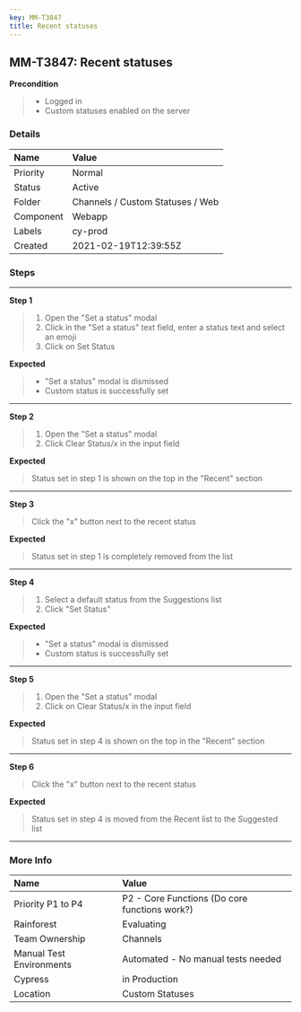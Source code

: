 ```yaml
---
key: MM-T3847
title: Recent statuses
---
```


## MM-T3847: Recent statuses

**Precondition**

> <article><ul><li>Logged in</li><li>Custom statuses enabled on the server</li></ul></article>

### Details

| Name      | Value                            |
| :-------- | :------------------------------- |
| Priority  | Normal                           |
| Status    | Active                           |
| Folder    | Channels / Custom Statuses / Web |
| Component | Webapp                           |
| Labels    | cy-prod                          |
| Created   | 2021-02-19T12:39:55Z             |

### Steps

<hr/>

**Step 1**

> <article><ol><li>Open the "Set a status" modal</li><li>Click in the "Set a status" text field, enter a status text and select an emoji</li><li>Click on Set Status</li></ol></article>

**Expected**

> <article><ul><li>"Set a status" modal is dismissed</li><li>Custom status is successfully set</li></ul></article>

<hr/>

**Step 2**

> <article><ol><li>Open the "Set a status" modal</li><li>Click Clear Status/x in the input field</li></ol></article>

**Expected**

> <article>Status set in step 1 is shown on the top in the "Recent" section</article>

<hr/>

**Step 3**

> <article>Click the "x" button next to the recent status</article>

**Expected**

> <article>Status set in step 1 is completely removed from the list</article>

<hr/>

**Step 4**

> <article><ol><li>Select a default status from the Suggestions list</li><li>Click "Set Status"</li></ol></article>

**Expected**

> <article><ul><li>"Set a status" modal is dismissed</li><li>Custom status is successfully set</li></ul></article>

<hr/>

**Step 5**

> <article><ol><li>Open the "Set a status" modal</li><li>Click on Clear Status/x in the input field</li></ol></article>

**Expected**

> <article>Status set in step 4 is shown on the top in the "Recent" section</article>

<hr/>

**Step 6**

> <article>Click the "x" button next to the recent status</article>

**Expected**

> <article>Status set in step 4 is moved from the Recent list to the Suggested list&nbsp;</article>

<hr/>

### More Info

| Name                     | Value                                         |
| :----------------------- | :-------------------------------------------- |
| Priority P1 to P4        | P2 - Core Functions (Do core functions work?) |
| Rainforest               | Evaluating                                    |
| Team Ownership           | Channels                                      |
| Manual Test Environments | Automated - No manual tests needed            |
| Cypress                  | in Production                                 |
| Location                 | Custom Statuses                               |
